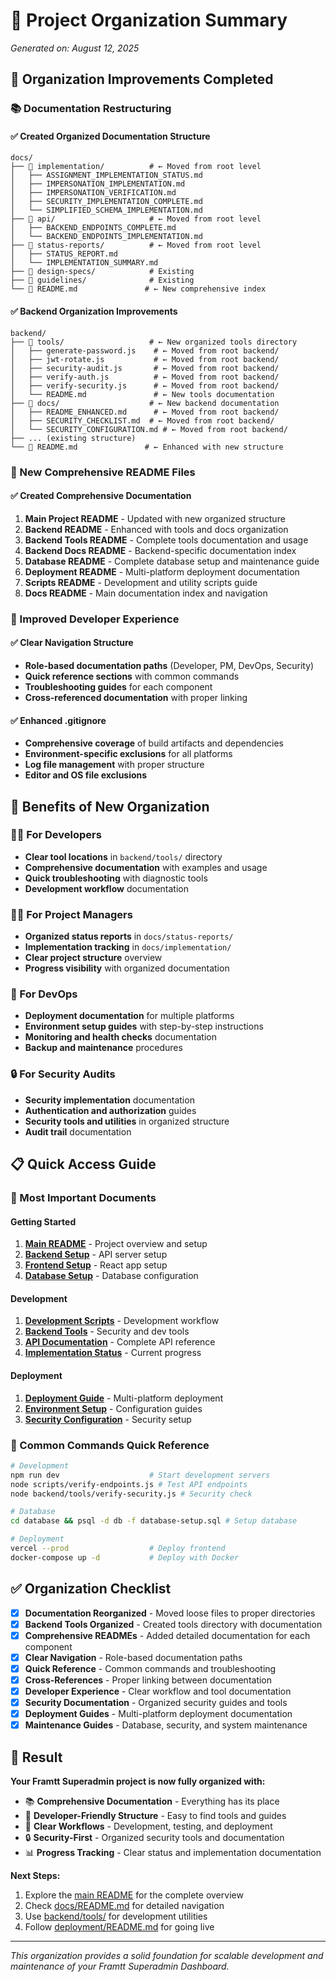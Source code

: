 # 📁 Project Organization Summary

*Generated on: August 12, 2025*

## 🎯 Organization Improvements Completed

### 📚 Documentation Restructuring

#### ✅ Created Organized Documentation Structure
```
docs/
├── 📁 implementation/          # ← Moved from root level
│   ├── ASSIGNMENT_IMPLEMENTATION_STATUS.md
│   ├── IMPERSONATION_IMPLEMENTATION.md
│   ├── IMPERSONATION_VERIFICATION.md
│   ├── SECURITY_IMPLEMENTATION_COMPLETE.md
│   └── SIMPLIFIED_SCHEMA_IMPLEMENTATION.md
├── 📁 api/                     # ← Moved from root level
│   ├── BACKEND_ENDPOINTS_COMPLETE.md
│   └── BACKEND_ENDPOINTS_IMPLEMENTATION.md
├── 📁 status-reports/          # ← Moved from root level
│   ├── STATUS_REPORT.md
│   └── IMPLEMENTATION_SUMMARY.md
├── 📁 design-specs/            # Existing
├── 📁 guidelines/              # Existing
└── 📄 README.md               # ← New comprehensive index
```

#### ✅ Backend Organization Improvements
```
backend/
├── 📁 tools/                   # ← New organized tools directory
│   ├── generate-password.js    # ← Moved from root backend/
│   ├── jwt-rotate.js           # ← Moved from root backend/
│   ├── security-audit.js       # ← Moved from root backend/
│   ├── verify-auth.js          # ← Moved from root backend/
│   ├── verify-security.js      # ← Moved from root backend/
│   └── README.md               # ← New tools documentation
├── 📁 docs/                    # ← New backend documentation
│   ├── README_ENHANCED.md      # ← Moved from root backend/
│   ├── SECURITY_CHECKLIST.md  # ← Moved from root backend/
│   └── SECURITY_CONFIGURATION.md # ← Moved from root backend/
├── ... (existing structure)
└── 📄 README.md               # ← Enhanced with new structure
```

### 📖 New Comprehensive README Files

#### ✅ Created Comprehensive Documentation
1. **Main Project README** - Updated with new organized structure
2. **Backend README** - Enhanced with tools and docs organization
3. **Backend Tools README** - Complete tools documentation and usage
4. **Backend Docs README** - Backend-specific documentation index
5. **Database README** - Complete database setup and maintenance guide
6. **Deployment README** - Multi-platform deployment documentation
7. **Scripts README** - Development and utility scripts guide
8. **Docs README** - Main documentation index and navigation

### 🔧 Improved Developer Experience

#### ✅ Clear Navigation Structure
- **Role-based documentation paths** (Developer, PM, DevOps, Security)
- **Quick reference sections** with common commands
- **Troubleshooting guides** for each component
- **Cross-referenced documentation** with proper linking

#### ✅ Enhanced .gitignore
- **Comprehensive coverage** of build artifacts and dependencies
- **Environment-specific exclusions** for all platforms
- **Log file management** with proper structure
- **Editor and OS file exclusions**

## 🚀 Benefits of New Organization

### 👩‍💻 For Developers
- **Clear tool locations** in `backend/tools/` directory
- **Comprehensive documentation** with examples and usage
- **Quick troubleshooting** with diagnostic tools
- **Development workflow** documentation

### 👨‍💼 For Project Managers
- **Organized status reports** in `docs/status-reports/`
- **Implementation tracking** in `docs/implementation/`
- **Clear project structure** overview
- **Progress visibility** with organized documentation

### 🚀 For DevOps
- **Deployment documentation** for multiple platforms
- **Environment setup guides** with step-by-step instructions
- **Monitoring and health checks** documentation
- **Backup and maintenance** procedures

### 🔒 For Security Audits
- **Security implementation** documentation
- **Authentication and authorization** guides
- **Security tools and utilities** in organized structure
- **Audit trail** documentation

## 📋 Quick Access Guide

### 🎯 Most Important Documents

#### Getting Started
1. **[Main README](../README.md)** - Project overview and setup
2. **[Backend Setup](../backend/README.md)** - API server setup
3. **[Frontend Setup](../frontend/README.md)** - React app setup
4. **[Database Setup](../database/README.md)** - Database configuration

#### Development
1. **[Development Scripts](../scripts/README.md)** - Development workflow
2. **[Backend Tools](../backend/tools/README.md)** - Security and dev tools
3. **[API Documentation](../docs/api/)** - Complete API reference
4. **[Implementation Status](../docs/implementation/)** - Current progress

#### Deployment
1. **[Deployment Guide](../deployment/README.md)** - Multi-platform deployment
2. **[Environment Setup](../docs/guidelines/)** - Configuration guides
3. **[Security Configuration](../backend/docs/SECURITY_CONFIGURATION.md)** - Security setup

### 🔧 Common Commands Quick Reference

```bash
# Development
npm run dev                    # Start development servers
node scripts/verify-endpoints.js # Test API endpoints
node backend/tools/verify-security.js # Security check

# Database
cd database && psql -d db -f database-setup.sql # Setup database

# Deployment
vercel --prod                  # Deploy frontend
docker-compose up -d           # Deploy with Docker
```

## ✅ Organization Checklist

- [x] **Documentation Reorganized** - Moved loose files to proper directories
- [x] **Backend Tools Organized** - Created tools directory with documentation
- [x] **Comprehensive READMEs** - Added detailed documentation for each component
- [x] **Clear Navigation** - Role-based documentation paths
- [x] **Quick Reference** - Common commands and troubleshooting
- [x] **Cross-References** - Proper linking between documentation
- [x] **Developer Experience** - Clear workflow and tool documentation
- [x] **Security Documentation** - Organized security guides and tools
- [x] **Deployment Guides** - Multi-platform deployment documentation
- [x] **Maintenance Guides** - Database, security, and system maintenance

## 🎉 Result

**Your Framtt Superadmin project is now fully organized with:**

- 📚 **Comprehensive Documentation** - Everything has its place
- 🔧 **Developer-Friendly Structure** - Easy to find tools and guides
- 🚀 **Clear Workflows** - Development, testing, and deployment
- 🔒 **Security-First** - Organized security tools and documentation
- 📊 **Progress Tracking** - Clear status and implementation documentation

**Next Steps:**
1. Explore the [main README](../README.md) for the complete overview
2. Check [docs/README.md](../docs/README.md) for detailed navigation
3. Use [backend/tools/](../backend/tools/) for development utilities
4. Follow [deployment/README.md](../deployment/README.md) for going live

---

*This organization provides a solid foundation for scalable development and maintenance of your Framtt Superadmin Dashboard.*
